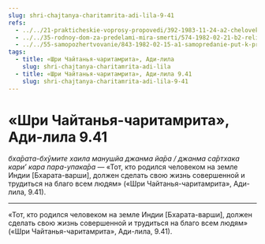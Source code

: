 ```yaml
---
slug: shri-chajtanya-charitamrita-adi-lila-9-41
refs:
  - ../../21-prakticheskie-voprosy-propovedi/392-1983-11-24-a2-chelovek-dolzhen-stremitsya-poznat-istinu-i-zatem-pomogat-obresti-drugim.md
  - ../../35-rodnoy-dom-za-predelami-mira-smerti/574-1982-02-21-b2-religiya-oznachaet-pravilnoe-samoopredelenie.md
  - ../../55-samopozhertvovanie/843-1982-02-15-a1-samopredanie-put-k-probuzhdeniyu-istinnogo-ya.md
tags:
  - title: «Шри Чайтанья-чаритамрита», Ади-лила
    slug: shri-chajtanya-charitamrita-adi-lila
  - title: «Шри Чайтанья-чаритамрита», Ади-лила 9.41
    slug: shri-chajtanya-charitamrita-adi-lila-9-41
---
```


# «Шри Чайтанья-чаритамрита», Ади-лила 9.41

*бха̄рата-бхӯмите хаила манушйа джанма йа̄ра / джанма са̄ртхака кари’ кара пара-упака̄ра* — «Тот, кто родился человеком на земле Индии [Бхарата-варши], должен сделать свою жизнь совершенной и трудиться на благо всем людям» («Шри Чайтанья-чаритамрита», Ади-лила, 9.41).

---

«Тот, кто родился человеком на земле Индии [Бхарата-варши], должен сделать свою жизнь совершенной и трудиться на благо всем людям» («Шри Чайтанья-чаритамрита», Ади-лила, 9.41).
